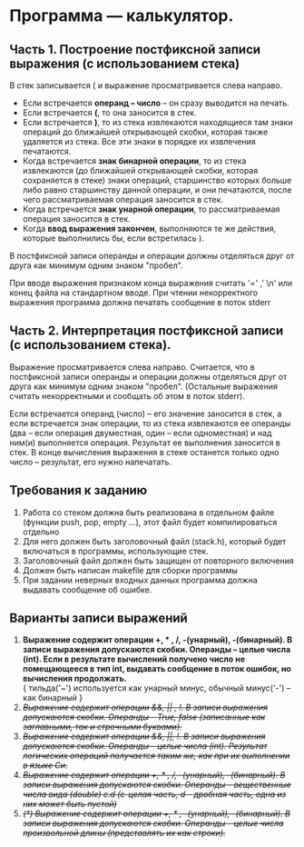 # Программа — калькулятор.
## Часть 1. Построение постфиксной записи выражения (с использованием стека)
В стек записывается ( и выражение просматривается слева направо.
- Если встречается **операнд – число** – он сразу выводится на печать.
- Если встречается **(**, то она заносится в стек.
- Если встречается **)**, то из стека извлекаются находящиеся там знаки операций до ближайшей открывающей скобки, которая также удаляется из стека. Все эти знаки в порядке их извлечения печатаются.
- Когда встречается **знак бинарной операции**, то из стека извлекаются (до ближайшей открывающей скобки, которая сохраняется в стеке) знаки операций, старшинство которых больше либо равно старшинству данной операции, и они печатаются, после чего рассматриваемая операция заносится в стек.
- Когда встречается **знак унарной операции**, то рассматриваемая операция заносится в стек.
- Когда **ввод выражения закончен**, выполняются те же действия, которые выполнились бы, если встретилась ).

В постфиксной записи операнды и операции должны отделяться друг от друга как минимум одним знаком "пробел".

При вводе выражения признаком конца выражения считать '=' ,' \n' или конец файла на стандартном вводе. При чтении некорректного выражения программа должна печатать сообщение в поток stderr
## Часть 2. Интерпретация постфиксной записи (с использованием стека).
Выражение просматривается слева направо. Считается, что в постфиксной записи операнды и операции должны отделяться друг от друга как минимум одним знаком "пробел". (Остальные выражения считать некорректными и сообщать об этом в поток stderr).

Если встречается операнд (число) – его значение заносится в стек, а если встречается знак операции, то из стека извлекаются ее операнды (два – если операция двуместная, один – если одноместная) и над ним(и) выполняется операция. Результат ее выполнения заносится в стек. В конце вычисления выражения в стеке останется только одно число – результат, его нужно напечатать.
## Требования к заданию
1. Работа со стеком должна быть реализована в отдельном файле (функции push, pop, empty ...), этот файл будет компилироваться отдельно
2. Для него должен быть заголовочный файл (stack.h), который будет включаться в программы, использующие стек.
3. Заголовочный файл должен быть защищен от повторного включения
4. Должен быть написан makefile для сборки программы
5. При задании неверных входных данных программа должна выдавать сообщение об ошибке.
## Варианты записи выражений
1. **Выражение содержит операции +, * , /, -(унарный), -(бинарный). В записи выражения допускаются скобки. Операнды – целые числа (int). Если в результате вычислений получено число не помещающееся в тип int, выдавать сообщение в поток ошибок, но вычисления продолжать.**\
{ тильда('~') используется как унарный минус, обычный минус('-') – как бинарный }
3. ~~*Выражение содержит операции &&, || , !. В записи выражения допускаются скобки. Операнды – True, false (записанные как заглавными, так и строчными буквами).*~~
4. ~~*Выражение содержит операции &&, ||, !. В записи выражения допускаются скобки. Операнды – целые числа (int). Результат логических операций получается таким же, как при их выполнении в языке Си.*~~
5. ~~*Выражение содержит операции +, * , /, -(унарный), -(бинарный). В записи выражения допускаются скобки. Операнды – вещественные числа вида (double) c.d (c-целая часть, d – дробная часть, одна из них может быть пустой)*~~
6. ~~*(\*) Выражение содержит операции +, * , -(унарный), -(бинарный). В записи выражения допускаются скобки. Операнды – целые числа произвольной длины (представлять их как строки).*~~
